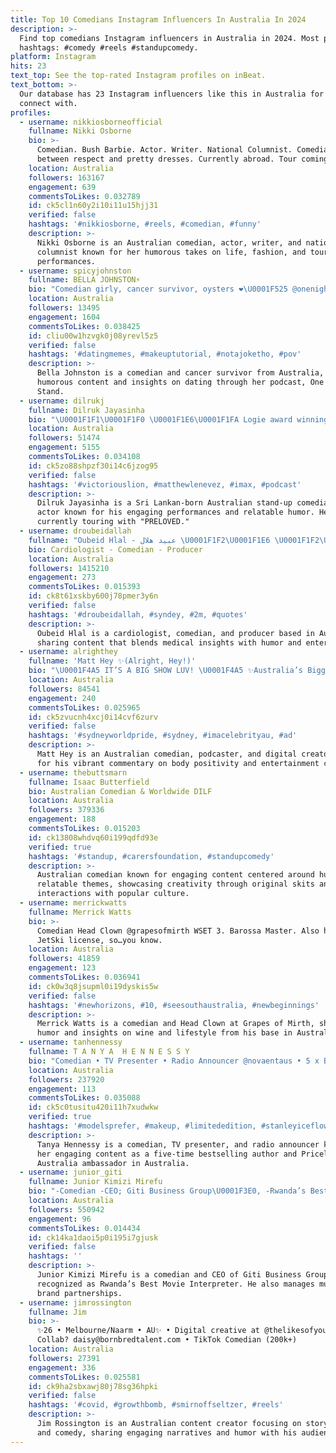 ```yaml
---
title: Top 10 Comedians Instagram Influencers In Australia In 2024
description: >-
  Find top comedians Instagram influencers in Australia in 2024. Most popular
  hashtags: #comedy #reels #standupcomedy.
platform: Instagram
hits: 23
text_top: See the top-rated Instagram profiles on inBeat.
text_bottom: >-
  Our database has 23 Instagram influencers like this in Australia for you to
  connect with.
profiles:
  - username: nikkiosborneofficial
    fullname: Nikki Osborne
    bio: >-
      Comedian. Bush Barbie. Actor. Writer. National Columnist. Comedian torn
      between respect and pretty dresses. Currently abroad. Tour coming.
    location: Australia
    followers: 163167
    engagement: 639
    commentsToLikes: 0.032789
    id: ck5cl1n60y2i10i11u15hjj31
    verified: false
    hashtags: '#nikkiosborne, #reels, #comedian, #funny'
    description: >-
      Nikki Osborne is an Australian comedian, actor, writer, and national
      columnist known for her humorous takes on life, fashion, and touring
      performances.
  - username: spicyjohnston
    fullname: BELLA JOHNSTON⚡️
    bio: "Comedian girly, cancer survivor, oysters ❤️‍\U0001F525 @onenightstandpod out on Spotify \U0001F485\U0001F3FC TikTok \U0001F336️ spicyjohnston MGMT \U0001F48C lucinda@baylypr.com \U0001F4CD Sydney, AU"
    location: Australia
    followers: 13495
    engagement: 1604
    commentsToLikes: 0.038425
    id: cliu00w1hzvgk0j08yrevl5z5
    verified: false
    hashtags: '#datingmemes, #makeuptutorial, #notajoketho, #pov'
    description: >-
      Bella Johnston is a comedian and cancer survivor from Australia, sharing
      humorous content and insights on dating through her podcast, One Night
      Stand.
  - username: dilrukj
    fullname: Dilruk Jayasinha
    bio: "\U0001F1F1\U0001F1F0 \U0001F1E6\U0001F1FA Logie award winning Sri Lankan born Aussie Stand Up comedian & actor. New 2024 tour PRELOVED on sale;"
    location: Australia
    followers: 51474
    engagement: 5155
    commentsToLikes: 0.034108
    id: ck5zo88shpzf30i14c6jzog95
    verified: false
    hashtags: '#victoriouslion, #matthewlenevez, #imax, #podcast'
    description: >-
      Dilruk Jayasinha is a Sri Lankan-born Australian stand-up comedian and
      actor known for his engaging performances and relatable humor. He is
      currently touring with "PRELOVED."
  - username: droubeidallah
    fullname: "Oubeid Hlal - عبيد هلال \U0001F1F2\U0001F1E6 \U0001F1F2\U0001F1EB"
    bio: Cardiologist - Comedian - Producer
    location: Australia
    followers: 1415210
    engagement: 273
    commentsToLikes: 0.015393
    id: ck8t61xskby600j78pmer3y6n
    verified: false
    hashtags: '#droubeidallah, #syndey, #2m, #quotes'
    description: >-
      Oubeid Hlal is a cardiologist, comedian, and producer based in Australia,
      sharing content that blends medical insights with humor and entertainment.
  - username: alrighthey
    fullname: 'Matt Hey ✨(Alright, Hey!)'
    bio: "\U0001F4A5 IT’S A BIG SHOW LUV! \U0001F4A5 ✨Australia’s Biggest Glamazon✨ ⚠️ #FatAndFabulous ⚠️ \U0001F48E Comedian • Podcaster • Digital Creator \U0001F48E \U0001F3F7 Any Pronouns"
    location: Australia
    followers: 84541
    engagement: 240
    commentsToLikes: 0.025965
    id: ck5zvucnh4xcj0i14cvf6zurv
    verified: false
    hashtags: '#sydneyworldpride, #sydney, #imacelebrityau, #ad'
    description: >-
      Matt Hey is an Australian comedian, podcaster, and digital creator known
      for his vibrant commentary on body positivity and entertainment culture.
  - username: thebuttsmarn
    fullname: Isaac Butterfield
    bio: Australian Comedian & Worldwide DILF
    location: Australia
    followers: 379336
    engagement: 188
    commentsToLikes: 0.015203
    id: ck13808whdvq60i199qdfd93e
    verified: true
    hashtags: '#standup, #carersfoundation, #standupcomedy'
    description: >-
      Australian comedian known for engaging content centered around humor and
      relatable themes, showcasing creativity through original skits and
      interactions with popular culture.
  - username: merrickwatts
    fullname: Merrick Watts
    bio: >-
      Comedian Head Clown @grapesofmirth WSET 3. Barossa Master. Also have a
      JetSki license, so…you know.
    location: Australia
    followers: 41859
    engagement: 123
    commentsToLikes: 0.036941
    id: ck0w3q8jsupml0i19dyskis5w
    verified: false
    hashtags: '#newhorizons, #10, #seesouthaustralia, #newbeginnings'
    description: >-
      Merrick Watts is a comedian and Head Clown at Grapes of Mirth, sharing
      humor and insights on wine and lifestyle from his base in Australia.
  - username: tanhennessy
    fullname: T A N Y A  H E N N E S S Y
    bio: "Comedian • TV Presenter • Radio Announcer @novaentaus • 5 x Best Selling Author • Sitter • @pricelineau Ambassador • Sexy • \U0001F496 \U0001F4CDGadigal"
    location: Australia
    followers: 237920
    engagement: 113
    commentsToLikes: 0.035088
    id: ck5c0tusitu420i11h7xudwkw
    verified: true
    hashtags: '#modelsprefer, #makeup, #limitededition, #stanleyiceflow'
    description: >-
      Tanya Hennessy is a comedian, TV presenter, and radio announcer known for
      her engaging content as a five-time bestselling author and Priceline
      Australia ambassador in Australia.
  - username: junior_giti
    fullname: Junior Kimizi Mirefu
    bio: "-Comedian -CEO; Giti Business Group\U0001F3E0, -Rwanda’s Best Movie Interpreter Awards Winner\U0001F30D, -Music Manager @chrisseazy_ \U0001F60B -Brand Manager @rufe_fred \U0001F5E3\U0001F399"
    location: Australia
    followers: 550942
    engagement: 96
    commentsToLikes: 0.014434
    id: ck14ka1daoi5p0i195i7gjusk
    verified: false
    hashtags: ''
    description: >-
      Junior Kimizi Mirefu is a comedian and CEO of Giti Business Group,
      recognized as Rwanda’s Best Movie Interpreter. He also manages music and
      brand partnerships.
  - username: jimrossington
    fullname: Jim
    bio: >-
      ✨26 • Melbourne/Naarm • AU✨ • Digital creative at @thelikesofyouagency •
      Collab? daisy@bornbredtalent.com • TikTok Comedian (200k+)
    location: Australia
    followers: 27391
    engagement: 336
    commentsToLikes: 0.025581
    id: ck9ha2sbxawj80j78sg36hpki
    verified: false
    hashtags: '#covid, #growthbomb, #smirnoffseltzer, #reels'
    description: >-
      Jim Rossington is an Australian content creator focusing on storytelling
      and comedy, sharing engaging narratives and humor with his audience.
---
```


